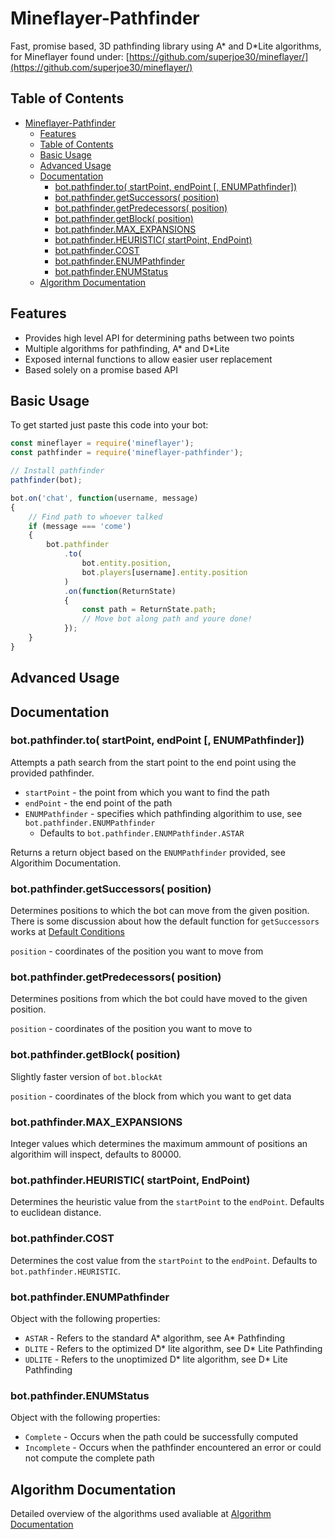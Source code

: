 # Mineflayer-Pathfinder
Fast, promise based, 3D pathfinding library using A* and D*Lite algorithms, for Mineflayer found under: [https://github.com/superjoe30/mineflayer/](https://github.com/superjoe30/mineflayer/)

## Table of Contents
- [Mineflayer-Pathfinder](#mineflayer-pathfinder)
    - [Features](#features)
    - [Table of Contents](#table-of-contents)
    - [Basic Usage](#basic-usage)
    - [Advanced Usage](#advanced-usage)
    - [Documentation](#documentation)
        - [bot.pathfinder.to( startPoint, endPoint [, ENUMPathfinder])](#botpathfinderto-startpoint-endpoint--enumpathfinder)
        - [bot.pathfinder.getSuccessors( position)](#botpathfindergetsuccessors-position)
        - [bot.pathfinder.getPredecessors( position)](#botpathfindergetpredecessors-position)
        - [bot.pathfinder.getBlock( position)](#botpathfindergetblock-position)
        - [bot.pathfinder.MAX_EXPANSIONS](#botpathfindermax_expansions)
        - [bot.pathfinder.HEURISTIC( startPoint, EndPoint)](#botpathfinderheuristic-startpoint-endpoint)
        - [bot.pathfinder.COST](#botpathfindercost)
        - [bot.pathfinder.ENUMPathfinder](#botpathfinderenumpathfinder)
        - [bot.pathfinder.ENUMStatus](#botpathfinderenumstatus)
    - [Algorithm Documentation](#algorithm-documentation)

## Features
* Provides high level API for determining paths between two points
* Multiple algorithms for pathfinding, A* and D*Lite
* Exposed internal functions to allow easier user replacement
* Based solely on a promise based API

## Basic Usage
To get started just paste this code into your bot:
```js
const mineflayer = require('mineflayer');
const pathfinder = require('mineflayer-pathfinder');

// Install pathfinder
pathfinder(bot);

bot.on('chat', function(username, message)
{
    // Find path to whoever talked
    if (message === 'come')
    {
        bot.pathfinder
            .to(
                bot.entity.position,
                bot.players[username].entity.position
            )
            .on(function(ReturnState)
            {
                const path = ReturnState.path;
                // Move bot along path and youre done!
            });
    }
}
```

## Advanced Usage

## Documentation

### bot.pathfinder.to( startPoint, endPoint [, ENUMPathfinder])
Attempts a path search from the start point to the end point using the provided pathfinder.

* `startPoint` - the point from which you want to find the path
* `endPoint` - the end point of the path
* `ENUMPathfinder` - specifies which pathfinding algorithim to use, see `bot.pathfinder.ENUMPathfinder`
  * Defaults to `bot.pathfinder.ENUMPathfinder.ASTAR`

Returns a return object based on the `ENUMPathfinder` provided, see Algorithim Documentation.

### bot.pathfinder.getSuccessors( position)
Determines positions to which the bot can move from the given position. There is some discussion about how the default function for `getSuccessors` works at [Default Conditions](https://github.com/CheezBarger/Mineflayer-Pathfinder/tree/master/DefaultConditions)

`position` - coordinates of the position you want to move from

### bot.pathfinder.getPredecessors( position)
Determines positions from which the bot could have moved to the given position.

`position` - coordinates of the position you want to move to

### bot.pathfinder.getBlock( position)
Slightly faster version of `bot.blockAt`

`position` - coordinates of the block from which you want to get data

### bot.pathfinder.MAX_EXPANSIONS
Integer values which determines the maximum ammount of positions an algorithim will inspect, defaults to 80000.

### bot.pathfinder.HEURISTIC( startPoint, EndPoint)
Determines the heuristic value from the `startPoint` to the `endPoint`. Defaults to euclidean distance.

### bot.pathfinder.COST
Determines the cost value from the `startPoint` to the `endPoint`. Defaults to `bot.pathfinder.HEURISTIC`.

### bot.pathfinder.ENUMPathfinder
Object with the following properties:
* `ASTAR` - Refers to the standard A* algorithm, see A* Pathfinding
* `DLITE` - Refers to the optimized D* lite algorithm, see D* Lite Pathfinding
* `UDLITE` - Refers to the unoptimized D* lite algorithm, see D* Lite Pathfinding

### bot.pathfinder.ENUMStatus
Object with the following properties:
* `Complete` - Occurs when the path could be successfully computed
* `Incomplete` - Occurs when the pathfinder encountered an error or could not compute the complete path

## Algorithm Documentation
Detailed overview of the algorithms used avaliable at [Algorithm Documentation](https://github.com/CheezBarger/Mineflayer-Pathfinder/tree/master/Pathfinders)